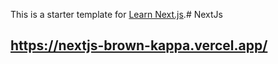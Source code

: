 This is a starter template for [Learn Next.js](https://nextjs.org/learn).# NextJs
## https://nextjs-brown-kappa.vercel.app/
